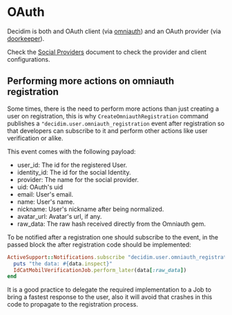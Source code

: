 # OAuth

Decidim is both and OAuth client (via [omniauth](https://github.com/omniauth/omniauth)) and an OAuth provider (via [doorkeeper](https://github.com/doorkeeper-gem/doorkeeper)).

Check the [Social Providers](https://github.com/decidim/decidim/blob/master/docs/services/social_providers.md) document to check the provider and client configurations.

## Performing more actions on omniauth registration

Some times, there is the need to perform more actions than just creating a user on registration, this is why `CreateOmniauthRegistration` command publishes a `"decidim.user.omniauth_registration` event after registration so that developers can subscribe to it and perform other actions like user verification or alike.

This event comes with the following payload:

* user_id: The id for the registered User.
* identity_id: The id for the social Identity.
* provider: The name for the social provider.
* uid: OAuth's uid
* email: User's email.
* name: User's name.
* nickname: User's nickname after being normalized.
* avatar_url: Avatar's url, if any.
* raw_data: The raw hash received directly from the Omniauth gem.

To be notified after a registration one should subscribe to the event, in the passed block the after registration code should be implemented:

```ruby
ActiveSupport::Notifications.subscribe "decidim.user.omniauth_registration" do |name, started, finished, unique_id, data|
  puts "the data: #{data.inspect}"
  IdCatMobilVerificationJob.perform_later(data[:raw_data])
end
```

It is a good practice to delegate the required implementation to a Job to bring a fastest response to the user, also it will avoid that crashes in this code to propagate to the registration process.
